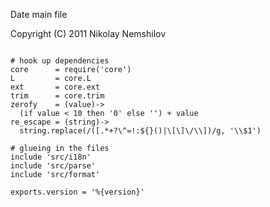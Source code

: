 Date main file

Copyright (C) 2011 Nikolay Nemshilov

```coffee-aside

# hook up dependencies
core      = require('core')
L         = core.L
ext       = core.ext
trim      = core.trim
zerofy    = (value)->
  (if value < 10 then '0' else '') + value
re_escape = (string)->
  string.replace(/([.*+?\^=!:${}()|\[\]\/\\])/g, '\\$1')

# glueing in the files
include 'src/i18n'
include 'src/parse'
include 'src/format'

exports.version = '%{version}'
```
